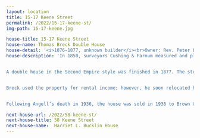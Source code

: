 ```yaml
---
layout: location
title: 15-17 Keene Street
permalink: /2022/15-17-keene-st/
img-path: 15-17-keene.jpg

house-title: 15-17 Keene Street
house-name: Thomas Breck Double House
house-detail: '<i>1876-1877, unknown builder</i><br>Owner: Rev. Peter Laarman'
house-description: 'In 1850, surveyors Cushing & Farnum measured and platted the property owned by the estate of T. L. Halsey, along the south side of Keene Street. A total of 20 parcels were created on the Halsey Estate Plat. Two lots, 4 and 5, were acquired by Thomas Breck on August 1, 1868. Construction did not commence until 1876. Breck was in the business of manufacturing trunks and traveling bags.


A double house in the Second Empire style was finished in 1877. The structure contains all the characteristics of the style, most notably the mansard roof. A central entrance porch is flanked by bay windows topped with bracketed caps. The house has been faithfully maintained, with many of the historic details intact.


Breck used the property for rental income; however, he soon relocated here in 1880. At the time, the address was 9 Keene, but was changed to 15-17 Keene in 1893. Breck resided at #17 until his death in 1903. The house was sold to Mary L. Clear in 1904, who rented out the two units. In 1920, the property was purchased by Walter Foster Angell, a prominent lawyer. Angell was partner in the firm of Edwards & Angell, founded with fellow Brown University alum Stephen O. Edwards in 1894. The firm most recently merged with the Locke Lord law group.


Following Angell’s death in 1936, the house was sold in 1938 to Brown University. A series of owners continued until 2006, when the double house was converted into condos. An addition at the rear of #17 features a guest bedroom, accessed via a small hallway off the kitchen. The current owner purchased the ground floor unit in 2019. Original details such as the fireplace mantel, ornate trim, and high ceilings remain.  '

next-house-url: /2022/58-keene-st/
next-house-title: 58 Keene Street
next-house-name:  Harriet L. Bucklin House
---
```

